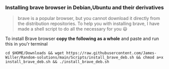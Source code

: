 ### Installing brave browser in Debian,Ubuntu and their derivatives 
  
 
  >brave is a popular browser, but you cannot download it directly from the distribution repositories. To help you with installing brave, I have made a shell script to do all the necessary for you :smiley:


To install Brave browser **copy the following as a whole** and paste and run this in you'r terminal 

`cd $HOME/Downloads && wget https://raw.githubusercontent.com/James-Willer/Random-solutions/main/Scripts/install_brave_deb.sh && chmod a+x install_brave_deb.sh && ./install_brave_deb.sh`
